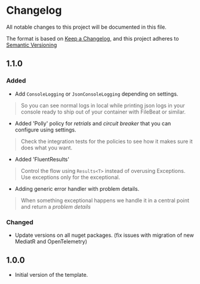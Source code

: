 # Changelog
All notable changes to this project will be documented in this file.

The format is based on [Keep a Changelog](https://keepachangelog.com/en), and this project adheres to [Semantic Versioning](https://semver.org) 

<!--
## UNRELEASED
### Added
### Changed
### Deprecated
### Removed
### Fixed
### Security
-->

## 1.1.0
### Added
- Add `ConsoleLogging` or `JsonConsoleLogging` depending on settings. 
> So you can see normal logs in local while printing json logs in your console ready to ship out of your container with FileBeat or similar.
- Added 'Polly' policy for *retrials* and *circuit breaker* that you can configure using settings.
> Check the integration tests for the policies to see how it makes sure it does what you want.
- Added 'FluentResults'
> Control the flow using `Results<T>` instead of overusing Exceptions. Use exceptions only for the exceptional.
- Adding generic error handler with problem details.
> When something exceptional happens we handle it in a central point and return a *problem details*
### Changed
- Update versions on all nuget packages. (fix issues with migration of new MediatR and OpenTelemetry)

## 1.0.0
- Initial version of the template.